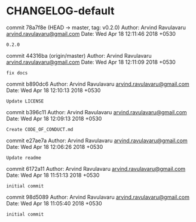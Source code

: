 # CHANGELOG-default
commit 78a7f8e (HEAD -> master, tag: v0.2.0)
Author: Arvind Ravulavaru <arvind.ravulavaru@gmail.com>
Date:   Wed Apr 18 12:11:46 2018 +0530

    0.2.0

commit 44316ba (origin/master)
Author: Arvind Ravulavaru <arvind.ravulavaru@gmail.com>
Date:   Wed Apr 18 12:11:09 2018 +0530

    fix docs

commit b890dc6
Author: Arvind Ravulavaru <arvind.ravulavaru@gmail.com>
Date:   Wed Apr 18 12:10:13 2018 +0530

    Update LICENSE

commit b396c11
Author: Arvind Ravulavaru <arvind.ravulavaru@gmail.com>
Date:   Wed Apr 18 12:09:13 2018 +0530

    Create CODE_OF_CONDUCT.md

commit e27ae7a
Author: Arvind Ravulavaru <arvind.ravulavaru@gmail.com>
Date:   Wed Apr 18 12:06:26 2018 +0530

    Update readme

commit 6172a11
Author: Arvind Ravulavaru <arvind.ravulavaru@gmail.com>
Date:   Wed Apr 18 11:51:13 2018 +0530

    initial commit

commit 98d5089
Author: Arvind Ravulavaru <arvind.ravulavaru@gmail.com>
Date:   Wed Apr 18 11:05:40 2018 +0530

    initial commit
